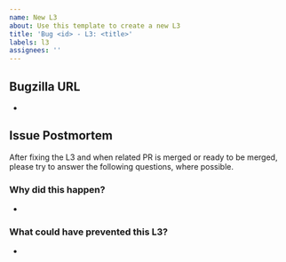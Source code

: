 ```yaml
---
name: New L3
about: Use this template to create a new L3
title: 'Bug <id> - L3: <title>'
labels: l3
assignees: ''
---
```

## Bugzilla URL

- 

## Issue Postmortem

After fixing the L3 and when related PR is merged or ready to be merged, please try to answer the following questions, where possible.

### Why did this happen?
<!--- If possible, please describe what was the root cause of this issue. Some examples could be like `An edge case was missed ` or like `3rd party library that we are using caused the issue` or anything else-->

-



### What could have prevented this L3?
<!--- Can you think of some possibilities or actions that could have prevented this L3 to happen in 1st place, if were taken proactively! It could be, for example, an additional 'unit-test` or `cucumber-test` could have prevented this situation-->

-



